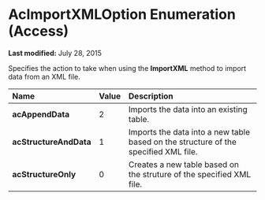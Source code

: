 
# AcImportXMLOption Enumeration (Access)

 **Last modified:** July 28, 2015

Specifies the action to take when using the  **ImportXML** method to import data from an XML file.


|**Name**|**Value**|**Description**|
|:-----|:-----|:-----|
| **acAppendData**|2|Imports the data into an existing table.|
| **acStructureAndData**|1|Imports the data into a new table based on the structure of the specified XML file.|
| **acStructureOnly**|0|Creates a new table based on the struture of the specified XML file.|
